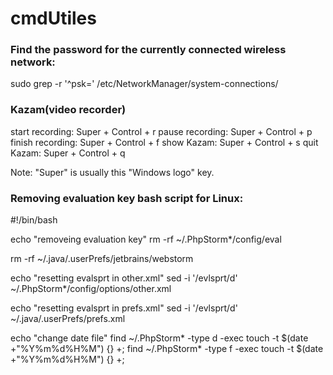 # cmdUtiles


### Find the password for the currently connected wireless network:

sudo grep -r '^psk=' /etc/NetworkManager/system-connections/

### Kazam(video recorder)

start recording: Super + Control + r
pause recording: Super + Control + p
finish recording: Super + Control + f
show Kazam: Super + Control + s
quit Kazam: Super + Control + q

Note: "Super" is usually this "Windows logo" key.


### Removing evaluation key bash script for Linux:
#!/bin/bash

echo "removeing evaluation key"
rm  -rf ~/.PhpStorm*/config/eval

rm -rf ~/.java/.userPrefs/jetbrains/webstorm

echo "resetting evalsprt in other.xml"
sed -i '/evlsprt/d' ~/.PhpStorm*/config/options/other.xml

echo "resetting evalsprt in prefs.xml"
sed -i '/evlsprt/d' ~/.java/.userPrefs/prefs.xml

echo "change date file"
find ~/.PhpStorm* -type d -exec touch -t $(date +"%Y%m%d%H%M") {} +;
find ~/.PhpStorm* -type f -exec touch -t $(date +"%Y%m%d%H%M") {} +;
